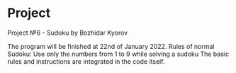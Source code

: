 # Project

Project №6 - Sudoku by Bozhidar Kyorov

The program will be finished at 22nd of January 2022. 
Rules of normal Sudoku:
Use only the numbers from 1 to 9 while solving a sudoku
The basic rules and instructions are integrated in the code itself.
